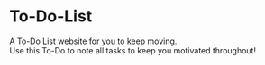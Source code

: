 # To-Do-List
A To-Do List website for you to keep moving.
<br>
Use this To-Do to note all tasks to keep you motivated throughout!
